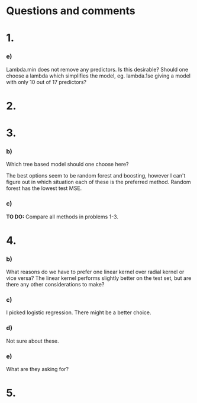# Questions and comments



# 1.

### e)

Lambda.min does not remove any predictors. Is this desirable? Should one choose a lambda which simplifies the model, eg. lambda.1se giving a model with only 10 out of 17 predictors?



# 2.



# 3.

### b) 

Which tree based model should one choose here?

The best options seem to be random forest and boosting, however I can't figure out in which situation each of these is the preferred method. Random forest has the lowest test MSE.

### c) 

**TO DO:** Compare all methods in problems 1-3. 




# 4. 

### b)
What reasons do we have to prefer one linear kernel over radial kernel or vice versa? The linear kernel performs slightly better on the test set, but are there any other considerations to make?

### c)
I picked logistic regression. There might be a better choice.

### d) 
Not sure about these.

### e) 
What are they asking for?



# 5.

